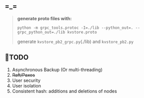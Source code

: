 ## =_=


> **generate proto files with:**
> 
> `python -m grpc_tools.protoc -I=./lib --python_out=. --grpc_python_out=./lib kvstore.proto
` 
> 
> generate `kvstore_pb2_grpc.py`(./lib) and `kvstore_pb2.py`
>

##  🫠TODO
1. Asynchronous Backup (Or multi-threading)
2. ~~Raft/Paxos~~
3. User security 
4. User isolation
5. Consistent hash: additions and deletions of nodes
